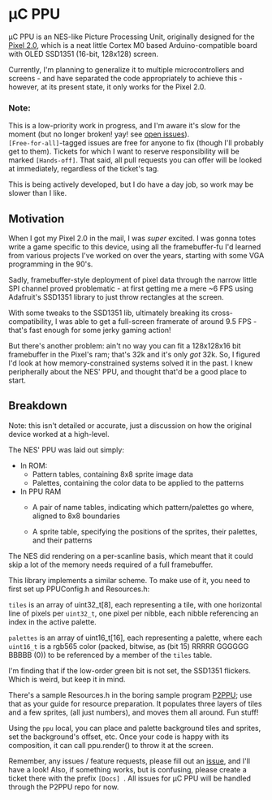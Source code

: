 # μC PPU

μC PPU is an NES-like Picture Processing Unit, originally designed for the 
[Pixel 2.0](https://www.kickstarter.com/projects/rabidprototypes/pixel-20-the-arduino-compatible-smart-display), 
which is a neat little Cortex M0 based Arduino-compatible board with 
OLED SSD1351 (16-bit, 128x128) screen.

Currently, I'm planning to generalize it to multiple microcontrollers and screens - 
and have separated the code appropriately to achieve this - however, at its 
present state, it only works for the Pixel 2.0.

### Note:

This is a low-priority work in progress, and I'm aware it's slow for the 
moment (but no longer broken!  yay! see 
[open issues](https://github.com/Fordi/P2PPU/issues)).  
`[Free-for-all]`-tagged issues are free for anyone to fix (though I'll probably 
get to them).  Tickets for which I want to reserve responsibility
will be marked `[Hands-off]`.  That said, all pull requests you can offer 
will be looked at immediately, regardless of the ticket's tag.

This is being actively developed, but I do have a day job, so work may be slower 
than I like.

## Motivation

When I got my Pixel 2.0 in the mail, I was _super_ excited.  I was gonna totes
write a game specific to this device, using all the framebuffer-fu I'd learned
from various projects I've worked on over the years, starting with some VGA 
programming in the 90's.

Sadly, framebuffer-style deployment of pixel data through the narrow little SPI 
channel proved problematic - at first getting me a mere ~6 FPS using 
Adafruit's SSD1351 library to just throw rectangles at the screen.

With some tweaks to the SSD1351 lib, ultimately breaking its cross-compatibility,
I was able to get a full-screen framerate of around 9.5 FPS - that's fast enough
for some jerky gaming action!

But there's another problem: ain't no way you can fit a 128x128x16 bit framebuffer
in the Pixel's ram; that's 32k and it's only _got_ 32k.  So, I figured I'd look at 
how memory-constrained systems solved it in the past.  I knew peripherally about 
the NES' PPU, and thought that'd be a good place to start.

## Breakdown

Note: this isn't detailed or accurate, just a discussion on how the 
original device worked at a high-level.

The NES' PPU was laid out simply:

* In ROM:
     * Pattern tables, containing 8x8 sprite image data
     * Palettes, containing the color data to be applied to the patterns
* In PPU RAM
     * A pair of name tables, indicating which pattern/palettes go where, 
         aligned to 8x8 boundaries

     * A sprite table, specifying the positions of the sprites, their 
         palettes, and their patterns

The NES did rendering on a per-scanline basis, which meant that it could skip
a lot of the memory needs required of a full framebuffer.

This library implements a similar scheme.  To make use of it, you need to first 
set up PPUConfig.h and Resources.h:

`tiles` is an array of uint32_t[8], each representing a tile, with one horizontal line of pixels per `uint32_t`, one pixel per nibble, each nibble referencing an index in the active palette.

`palettes` is an array of uint16_t[16], each representing a palette, where each `uint16_t` is a rgb565 color (packed, bitwise, as (bit 15) RRRRR GGGGGG BBBBB (0)) to be referenced by a member of the `tiles` table.  

I'm finding that if the low-order green bit is not set, the SSD1351 flickers.  Which is weird, but keep it in mind.

There's a sample Resources.h in the boring sample program [P2PPU](https://github.com/Fordi/P2PPU); use that as your guide for 
resource preparation. It populates three layers of tiles and a few sprites, (all just numbers), and moves them all around.  Fun stuff!

Using the `ppu` local, you can place and palette background tiles and sprites, 
set the background's offset, etc.  Once your code is happy with its composition, 
it can call ppu.render() to throw it at the screen.

Remember, any issues / feature requests, please fill out an [issue](https://github.com/Fordi/P2PPU/issues), and I'll have a look!  Also, if something works, but is confusing, please create a ticket there with the prefix `[Docs] `.  All issues for μC PPU will be handled through the P2PPU repo for now.
